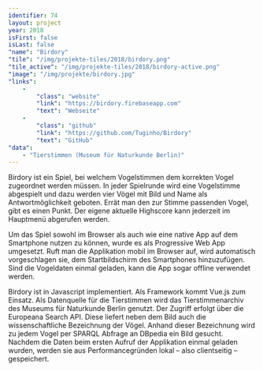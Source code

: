 ```yaml
---
identifier: 74
layout: project
year: 2018
isFirst: false
isLast: false
"name": "Birdory"
"tile": "/img/projekte-tiles/2018/birdory.png"
"tile_active": "/img/projekte-tiles/2018/birdory-active.png"
"image": "/img/projekte/birdory.jpg"
"links":
    -
        "class": "website"
        "link": "https://birdory.firebaseapp.com"
        "text": "Webseite"
    -
        "class": "github"
        "link": "https://github.com/Tuginho/Birdory"
        "text": "GitHub"
"data":
    - "Tierstimmen (Museum für Naturkunde Berlin)"
---
```

Birdory ist ein Spiel, bei welchem Vogelstimmen dem korrekten Vogel zugeordnet werden müssen. In jeder Spielrunde wird eine Vogelstimme abgespielt und dazu werden vier Vögel mit Bild und Name als Antwortmöglichkeit geboten. Errät man den zur Stimme passenden Vogel, gibt es einen Punkt. Der eigene aktuelle Highscore kann jederzeit im Hauptmenü abgerufen werden.

Um das Spiel sowohl im Browser als auch wie eine native App auf dem Smartphone nutzen zu können, wurde es als Progressive Web App umgesetzt. Ruft man die Applikation mobil im Browser auf, wird automatisch vorgeschlagen sie, dem Startbildschirm des Smartphones hinzuzufügen. Sind die Vogeldaten einmal geladen, kann die App sogar offline verwendet werden.

Birdory ist in Javascript implementiert. Als Framework kommt Vue.js zum Einsatz. Als Datenquelle für die Tierstimmen wird das Tierstimmenarchiv des Museums für Naturkunde Berlin genutzt. Der Zugriff erfolgt über die Europeana Search API. Diese liefert neben dem Bild auch die wissenschaftliche Bezeichnung der Vögel. Anhand dieser Bezeichnung wird zu jedem Vogel per SPARQL Abfrage an DBpedia ein Bild gesucht. Nachdem die Daten beim ersten Aufruf der Applikation einmal geladen wurden, werden sie aus Performancegründen lokal – also clientseitig – gespeichert.
